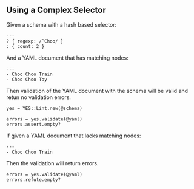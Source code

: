 ## Using a Complex Selector

Given a schema with a hash based selector:

    ---
    ? { regexp: /^Choo/ }
    : { count: 2 }

And a YAML document that has matching nodes:

    ---
    - Choo Choo Train
    - Choo Choo Toy

Then validation of the YAML document with the schema will
be valid and retun no validation errors.

    yes = YES::Lint.new(@schema)

    errors = yes.validate(@yaml)
    errors.assert.empty?

If given a YAML document that lacks matching nodes: 

    ---
    - Choo Choo Train

Then the validation will return errors.

    errors = yes.validate(@yaml)
    errors.refute.empty?

